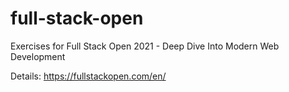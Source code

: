 # full-stack-open

Exercises for Full Stack Open 2021 - Deep Dive Into Modern Web Development

Details: https://fullstackopen.com/en/
